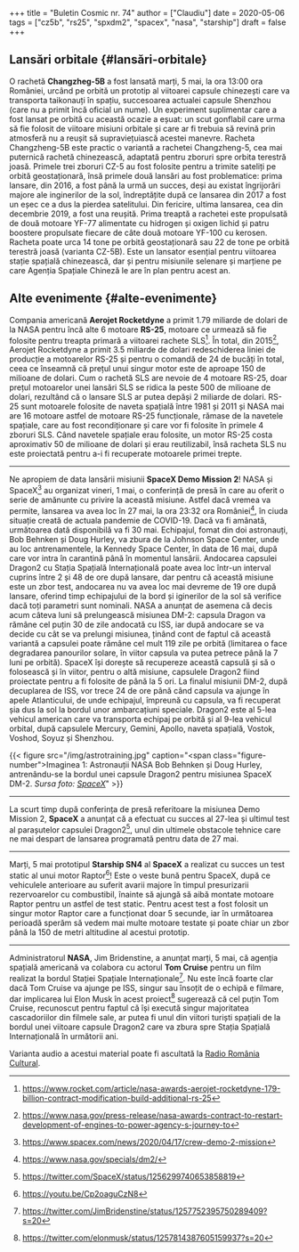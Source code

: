+++
title = "Buletin Cosmic nr. 74"
author = ["Claudiu"]
date = 2020-05-06
tags = ["cz5b", "rs25", "spxdm2", "spacex", "nasa", "starship"]
draft = false
+++

## Lansări orbitale {#lansări-orbitale}

O rachetă **Changzheg-5B** a fost lansată marți, 5 mai, la ora 13:00 ora României, urcând pe orbită un prototip al viitoarei capsule chinezești care va transporta taikonauți în spațiu, succesoarea actualei capsule Shenzhou (care nu a primit încă oficial un nume). Un experiment suplimentar care a fost lansat pe orbită cu această ocazie a eșuat: un scut gonflabil care urma să fie folosit de viitoare misiuni orbitale și care ar fi trebuia să revină prin atmosferă nu a reușit să supraviețuiască acestei manevre. Racheta Changzheng-5B este practic o variantă a rachetei Changzheng-5, cea mai puternică rachetă chinezească, adaptată pentru zboruri spre orbita terestră joasă. Primele trei zboruri CZ-5 au fost folosite pentru a trimite sateliți pe orbită geostaționară, însă primele două lansări au fost problematice: prima lansare, din 2016, a fost până la urmă un succes, deși au existat îngrijorări majore ale inginerilor de la sol, îndreptățite după ce lansarea din 2017 a fost un eșec ce a dus la pierdea satelitului. Din fericire, ultima lansarea, cea din decembrie 2019, a fost una reușită. Prima treaptă a rachetei este propulsată de două motoare YF-77 alimentate cu hidrogen și oxigen lichid și patru boostere propulsate fiecare de câte două motoare YF-100 cu kerosen. Racheta poate urca 14 tone pe orbită geostaționară sau 22 de tone pe orbită terestră joasă (varianta CZ-5B). Este un lansator esențial pentru viitoarea stație spațială chinezească, dar și pentru misiunile selenare și marțiene pe care Agenția Spațiale Chineză le are în plan pentru acest an.


## Alte evenimente {#alte-evenimente}

Compania americană **Aerojet Rocketdyne** a primit 1.79 miliarde de dolari de la NASA pentru încă alte 6 motoare **RS-25**, motoare ce urmează să fie folosite pentru treapta primară a viitoarei rachete SLS[^fn:1]. În total, din 2015[^fn:2], Aerojet Rocketdyne a primit 3.5 miliarde de dolari redeschiderea liniei de producție a motoarelor RS-25 și pentru o comandă de 24 de bucăți în total, ceea ce înseamnă că prețul unui singur motor este de aproape 150 de milioane de dolari. Cum o rachetă SLS are nevoie de 4 motoare RS-25, doar prețul motoarelor unei lansări SLS se ridica la peste 500 de milioane de dolari, rezultând că o lansare SLS ar putea depăși 2 miliarde de dolari. RS-25 sunt motoarele folosite de naveta spațială între 1981 și 2011 și NASA mai are 16 motoare astfel de motoare RS-25 funcționale, rămase de la navetele spațiale, care au fost recondiționare și care vor fi folosite în primele 4 zboruri SLS. Când navetele spațiale erau folosite, un motor RS-25 costa aproximativ 50 de milioane de dolari și erau reutilizabil, însă racheta SLS nu este proiectată pentru a-i fi recuperate motoarele primei trepte.

---

Ne apropiem de data lansării misiunii **SpaceX Demo Mission 2**! NASA și SpaceX[^fn:3] au organizat vineri, 1 mai, o conferință de presă în care au oferit o serie de amănunte cu privire la această misiune. Astfel dacă vremea va permite, lansarea va avea loc în 27 mai, la ora 23:32 ora României[^fn:4], în ciuda situație creată de actuala pandemie de COVID-19. Dacă va fi amânată, următoarea dată disponibilă va fi 30 mai. Echipajul, fomat din doi astronauți, Bob Behnken și Doug Hurley, va zbura de la Johnson Space Center, unde au loc antrenamentele, la Kennedy Space Center, în data de 16 mai, după care vor intra în carantină până în momentul lansării. Andocarea capsulei Dragon2 cu Stația Spațială Internațională poate avea loc într-un interval cuprins între 2 și 48 de ore după lansare, dar pentru că această misiune este un zbor test, andocarea nu va avea loc mai devreme de 19 ore după lansare, oferind timp echipajului de la bord și iginerilor de la sol să verifice dacă toți parametri sunt nominali. NASA a anunțat de asemena că decis acum câteva luni să prelungească misiunea DM-2: capsula Dragon va rămâne cel puțin 30 de zile andocată cu ISS, iar după andocare se va decide cu cât se va prelungi misiunea, ținând cont de faptul că această variantă a capsulei poate rămâne cel mult 119 zile pe orbită (limitarea o face degradarea panourilor solare, în viitor capsula va putea petrece până la 7 luni pe orbită). SpaceX își dorește să recupereze această capsulă și să o folosească și în viitor, pentru o altă misiune, capsulele Dragon2 fiind proiectate pentru a fi folosite de până la 5 ori. La finalul misiunii DM-2, după decuplarea de ISS, vor trece 24 de ore până când capsula va ajunge în apele Atlanticului, de unde echipajul, împreună cu capsula, va fi recuperat șia dus la sol la bordul unor ambarcațiuni speciale. Dragon2 este al 5-lea vehicul american care va transporta echipaj pe orbită și al 9-lea vehicul orbital, după capsulele Mercury, Gemini, Apollo, naveta spațială, Vostok, Voshod, Soyuz și Shenzhou.

{{< figure src="/img/astrotraining.jpg" caption="<span class=\"figure-number\">Imaginea 1: </span>Astronauții NASA Bob Behnken și Doug Hurley, antrenându-se la bordul unei capsule Dragon2 pentru misiunea SpaceX DM-2. _Sursa foto: [SpaceX](https://www.spacex.com/sites/spacex/files/astrotraining.jpg)_" >}}

---

La scurt timp după conferința de presă referitoare la misiunea Demo Mission 2, **SpaceX** a anunțat că a efectuat cu succes al 27-lea și ultimul test al parașutelor capsulei Dragon2[^fn:5], unul din ultimele obstacole tehnice care ne mai despart de lansarea programată pentru data de 27 mai.

---

Marți, 5 mai prototipul **Starship SN4** al **SpaceX** a realizat cu succes un test static al unui motor Raptor[^fn:6]! Este o veste bună pentru SpaceX, după ce vehiculele anterioare au suferit avarii majore în timpul presurizarii rezervoarelor cu combustibil, înainte să ajungă să aibă montate motoare Raptor pentru un astfel de test static. Pentru acest test a fost folosit un singur motor Raptor care a funcționat doar 5 secunde, iar în următoarea perioadă sperăm să vedem mai multe motoare testate și poate chiar un zbor până la 150 de metri altitudine al acestui prototip.

---

Administratorul **NASA**, Jim Bridenstine, a anunțat marți, 5 mai, că agenția spațială americană va colabora cu actorul **Tom Cruise** pentru un film realizat la bordul Stației Spațiale Internaționale[^fn:7]. Nu este încă foarte clar dacă Tom Cruise va ajunge pe ISS, singur sau însoțit de o echipă e filmare, dar implicarea lui Elon Musk în acest proiect[^fn:8] sugerează că cel puțin Tom Cruise, recunoscut pentru faptul că își execută singur majoritatea cascadoriilor din filmele sale, ar putea fi unul din viitori turiști spațiali de la bordul unei viitoare capsule Dragon2 care va zbura spre Stația Spațială Internațională în următorii ani.

Varianta audio a acestui material poate fi ascultată la [Radio România Cultural](https://radioromaniacultural.ro/buletin-cosmic-nr-74/).

[^fn:1]: <https://www.rocket.com/article/nasa-awards-aerojet-rocketdyne-179-billion-contract-modification-build-additional-rs-25>
[^fn:2]: <https://www.nasa.gov/press-release/nasa-awards-contract-to-restart-development-of-engines-to-power-agency-s-journey-to>
[^fn:3]: <https://www.spacex.com/news/2020/04/17/crew-demo-2-mission>
[^fn:4]: <https://www.nasa.gov/specials/dm2/>
[^fn:5]: <https://twitter.com/SpaceX/status/1256299740653858819>
[^fn:6]: <https://youtu.be/Cp2oaguCzN8>
[^fn:7]: <https://twitter.com/JimBridenstine/status/1257752395750289409?s=20>
[^fn:8]: <https://twitter.com/elonmusk/status/1257814387605159937?s=20>